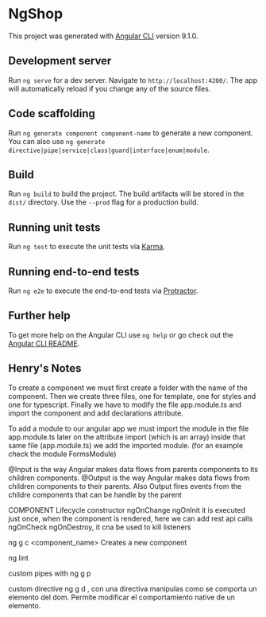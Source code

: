 # NgShop

This project was generated with [Angular CLI](https://github.com/angular/angular-cli) version 9.1.0.

## Development server

Run `ng serve` for a dev server. Navigate to `http://localhost:4200/`. The app will automatically reload if you change any of the source files.

## Code scaffolding

Run `ng generate component component-name` to generate a new component. You can also use `ng generate directive|pipe|service|class|guard|interface|enum|module`.

## Build

Run `ng build` to build the project. The build artifacts will be stored in the `dist/` directory. Use the `--prod` flag for a production build.

## Running unit tests

Run `ng test` to execute the unit tests via [Karma](https://karma-runner.github.io).

## Running end-to-end tests

Run `ng e2e` to execute the end-to-end tests via [Protractor](http://www.protractortest.org/).

## Further help

To get more help on the Angular CLI use `ng help` or go check out the [Angular CLI README](https://github.com/angular/angular-cli/blob/master/README.md).

## Henry's Notes

To create a component we must first create a folder with the name of the component. Then we create three files, one for template, one for styles and one for typescript. Finally we have to modify the file app.module.ts and import the component and add declarations attribute.

To add a module to our angular app we must import the module in the file app.module.ts
later on the attribute import (which is an array) inside that same file (app.module.ts) we add the imported module. (for an example check the module FormsModule)

@Input is the way Angular makes data flows from parents components to its children components.
@Output is the way Angular makes data flows from children components to their parents. Also Output fires events from the childre components that can be handle by the parent

COMPONENT Lifecycle
constructor
ngOnChange
ngOnInit it is executed just once, when the component is rendered, here we can add rest api calls
ngOnCheck
ngOnDestroy, it cna be used to kill listeners

ng g c <component_name> Creates a new component

ng lint 

custom pipes with ng g p <name>

custom directive ng g d <name>, con una directiva manipulas como se comporta un elemento del dom. Permite modificar el comportamiento native de un elemento.